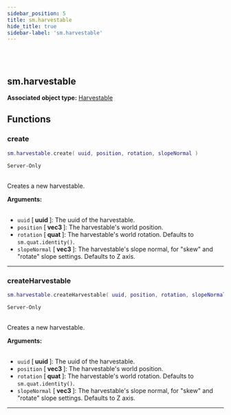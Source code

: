 ```yaml
---
sidebar_position: 5
title: sm.harvestable
hide_title: true
sidebar-label: 'sm.harvestable'
---
```


<br></br>

## sm.harvestable

**Associated object type:** [Harvestable](/lua/Terrain-Script-Environment/Userdata/Harvestable)

## Functions

### create

```lua
sm.harvestable.create( uuid, position, rotation, slopeNormal )
```
<code>Server-Only</code> <br></br>

Creates a new harvestable.

<strong>Arguments:</strong> <br></br>

- <code>uuid</code> [<strong> uuid </strong>]: The uuid of the harvestable.
- <code>position</code> [<strong> vec3 </strong>]: The harvestable's world position.
- <code>rotation</code> [<strong> quat </strong>]: The harvestable's world rotation. Defaults to <code>sm.quat.identity()</code>.
- <code>slopeNormal</code> [<strong> vec3 </strong>]: The harvestable's slope normal, for "skew" and "rotate" slope settings. Defaults to Z axis.

---

### createHarvestable

```lua
sm.harvestable.createHarvestable( uuid, position, rotation, slopeNormal )
```
<code>Server-Only</code> <br></br>

Creates a new harvestable.

<strong>Arguments:</strong> <br></br>

- <code>uuid</code> [<strong> uuid </strong>]: The uuid of the harvestable.
- <code>position</code> [<strong> vec3 </strong>]: The harvestable's world position.
- <code>rotation</code> [<strong> quat </strong>]: The harvestable's world rotation. Defaults to <code>sm.quat.identity()</code>.
- <code>slopeNormal</code> [<strong> vec3 </strong>]: The harvestable's slope normal, for "skew" and "rotate" slope settings. Defaults to Z axis.

---